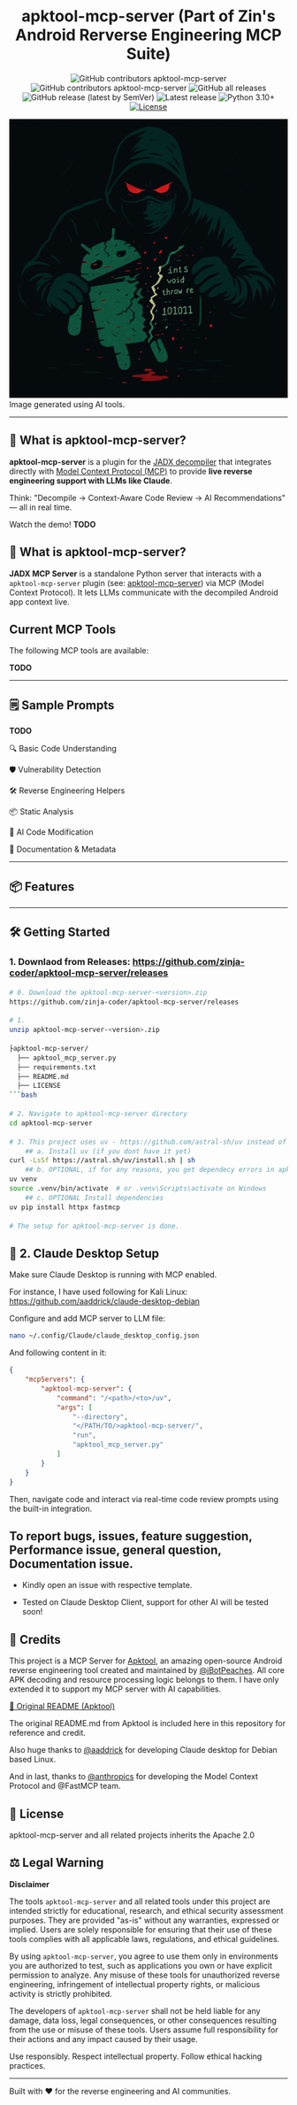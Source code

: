 <div align="center">

# apktool-mcp-server (Part of Zin's Android Rerverse Engineering MCP Suite)

![GitHub contributors apktool-mcp-server](https://img.shields.io/github/contributors/zinja-coder/apktool-mcp-server)
![GitHub contributors apktool-mcp-server](https://img.shields.io/github/contributors/zinja-coder/apktool-mcp-server)
![GitHub all releases](https://img.shields.io/github/downloads/zinja-coder/apktool-mcp-server/total)
![GitHub release (latest by SemVer)](https://img.shields.io/github/downloads/zinja-coder/apktool-mcp-server/latest/total)
![Latest release](https://img.shields.io/github/release/zinja-coder/apktool-mcp-server.svg)
![Python 3.10+](https://img.shields.io/badge/python-3%2E10%2B-blue)
[![License](http://img.shields.io/:license-apache-blue.svg)](http://www.apache.org/licenses/LICENSE-2.0.html)

</div>

<!-- It is a still in early stage of development, so expects bugs, crashes and logical erros.-->

<!-- Standalone Plugin for [JADX](https://github.com/skylot/jadx) (Started as Fork) with Model Context Protocol (MCP) integration for AI-powered static code analysis and real-time code review and reverse engineering tasks using Claude.-->

![apktool-mcp-server-banner.png](docs/assets/apktool-mcp-server-banner.png) Image generated using AI tools.

---

## 🤖 What is apktool-mcp-server?

**apktool-mcp-server** is a plugin for the [JADX decompiler](https://github.com/skylot/jadx) that integrates directly with [Model Context Protocol (MCP)](https://github.com/anthropic/mcp) to provide **live reverse engineering support with LLMs like Claude**.

Think: "Decompile → Context-Aware Code Review → AI Recommendations" — all in real time.

Watch the demo!
**TODO**

<!-- Place youtube video -->

## 🤖 What is apktool-mcp-server?

**JADX MCP Server** is a standalone Python server that interacts with a `apktool-mcp-server` plugin (see: [apktool-mcp-server](https://github.com/zinja-coder/apktool-mcp-server)) via MCP (Model Context Protocol). It lets LLMs communicate with the decompiled Android app context live.

## Current MCP Tools

The following MCP tools are available:

**TODO**

---

## 🗒️ Sample Prompts

**TODO**

🔍 Basic Code Understanding

🛡️ Vulnerability Detection

🛠️ Reverse Engineering Helpers

📦 Static Analysis

🤖 AI Code Modification

📄 Documentation & Metadata

---

## 📦 Features

---

## 🛠️ Getting Started 

### 1. Downlaod from Releases: https://github.com/zinja-coder/apktool-mcp-server/releases



```bash
# 0. Download the apktool-mcp-server-<version>.zip
https://github.com/zinja-coder/apktool-mcp-server/releases

# 1. 
unzip apktool-mcp-server-<version>.zip

├apktool-mcp-server/
  ├── apktool_mcp_server.py
  ├── requirements.txt
  ├── README.md
  ├── LICENSE
```bash

# 2. Navigate to apktool-mcp-server directory
cd apktool-mcp-server

# 3. This project uses uv - https://github.com/astral-sh/uv instead of pip for dependency management.
    ## a. Install uv (if you dont have it yet)
curl -LsSf https://astral.sh/uv/install.sh | sh
    ## b. OPTIONAL, if for any reasons, you get dependecy errors in apktool-mcp-server, Set up the environment
uv venv
source .venv/bin/activate  # or .venv\Scripts\activate on Windows
    ## c. OPTIONAL Install dependencies
uv pip install httpx fastmcp

# The setup for apktool-mcp-server is done.
```

## 🤖 2. Claude Desktop Setup

Make sure Claude Desktop is running with MCP enabled.

For instance, I have used following for Kali Linux: https://github.com/aaddrick/claude-desktop-debian

Configure and add MCP server to LLM file:
```bash
nano ~/.config/Claude/claude_desktop_config.json
```
And following content in it:
```json
{
    "mcpServers": {
        "apktool-mcp-server": {
            "command": "/<path>/<to>/uv", 
            "args": [
                "--directory",
                "</PATH/TO/>apktool-mcp-server/",
                "run",
                "apktool_mcp_server.py"
            ]
        }
    }
}
```

Then, navigate code and interact via real-time code review prompts using the built-in integration.

## To report bugs, issues, feature suggestion, Performance issue, general question, Documentation issue.
 - Kindly open an issue with respective template.

 - Tested on Claude Desktop Client, support for other AI will be tested soon!

## 🙏 Credits

This project is a MCP Server for [Apktool](https://github.com/iBotPeaches/apktool), an amazing open-source Android reverse engineering tool created and maintained by [@iBotPeaches](https://github.com/iBotPeaches). All core APK decoding and resource processing logic belongs to them. I have only extended it to support my MCP server with AI capabilities.

[📎 Original README (Apktool)](https://github.com/iBotPeaches/apktool)

The original README.md from Apktool is included here in this repository for reference and credit.

Also huge thanks to [@aaddrick](https://github.com/aaddrick) for developing Claude desktop for Debian based Linux.

And in last, thanks to [@anthropics](https://github.com/anthropics) for developing the Model Context Protocol and @FastMCP team.

## 📄 License

apktool-mcp-server and all related projects inherits the Apache 2.0 

## ⚖️ Legal Warning

**Disclaimer**

The tools `apktool-mcp-server` and all related tools under this project are intended strictly for educational, research, and ethical security assessment purposes. They are provided "as-is" without any warranties, expressed or implied. Users are solely responsible for ensuring that their use of these tools complies with all applicable laws, regulations, and ethical guidelines.

By using `apktool-mcp-server`, you agree to use them only in environments you are authorized to test, such as applications you own or have explicit permission to analyze. Any misuse of these tools for unauthorized reverse engineering, infringement of intellectual property rights, or malicious activity is strictly prohibited.

The developers of `apktool-mcp-server` shall not be held liable for any damage, data loss, legal consequences, or other consequences resulting from the use or misuse of these tools. Users assume full responsibility for their actions and any impact caused by their usage.

Use responsibly. Respect intellectual property. Follow ethical hacking practices.

---

Built with ❤️ for the reverse engineering and AI communities.
